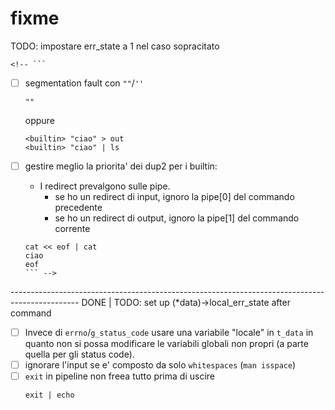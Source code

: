# fixme

<!-- - [ ] Exit con lo status code dell'ultimo commando invece di 126 quando si fa CTRL + D

    ```
    ^D
    ``` -->
<!-- 
- [ ] Unset deve verificare se il nome della variabile e' corretta o meno. Se c'e' n'e' almeno una non valida, imposta lo status_code a 1 ma prosegue comunque con gli altri argomenti
    ```
    unset PWD 1err HOME
    ``` -->
TODO: impostare err_state a 1 nel caso sopracitato

<!-- - [ ] Export += lascia `1 byte` di leak e non funziona.
    ```
    export cia+=cia
    ^D
    ```
- [ ] Export di una variabile senza un valore (`...=...`) dovrebbe creare la variabile senza mostrarla in `env` e non scrivere `=...` dopo il suo nome
    ```
    export a
    ```
    - Es:
        ```
        export
        ...
        declare -x a
        ...
        ```
        ```
        ...
        env
        ...
        ```
- [ ] `ctrl + \` nell'input principale non deve fare niente
    ```
    echo ^\
    ```
- [ ] `cd` senza argomenti non funziona bene dopo aver fatto `unset` di `HOME`. Cio' funziona pero' con `cd ~`
    ```
    unset HOME
    cd
    ```
 -->
    <!-- ```
- [ ] segmentation fault con `""`/`''`
    ```
    ""
    ```
    oppure
    ```
    <builtin> "ciao" > out
    <builtin> "ciao" | ls
    ```

- [ ] gestire meglio la priorita' dei dup2 per i builtin:
    - I redirect prevalgono sulle pipe.
        - se ho un redirect di input, ignoro la pipe[0] del commando precedente
        - se ho un redirect di output, ignoro la pipe[1] del commando corrente
    ```
    cat << eof | cat
    ciao
    eof
    ``` -->
----------------------------------------------------------------------------------------------- DONE | TODO: set up (*data)->local_err_state after command
- [ ] Invece di `errno`/`g_status_code` usare una variabile "locale" in `t_data` in quanto non si possa modificare le variabili globali non propri (a parte quella per gli status code).
- [ ] ignorare l'input se e' composto da solo `whitespaces` (`man isspace`)
- [ ] `exit` in pipeline non freea tutto prima di uscire
    ```
    exit | echo